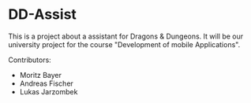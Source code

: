 # DD-Assist

This is a project about a assistant for Dragons & Dungeons. It will be our university project for the course "Development of mobile Applications".

Contributors:
- Moritz Bayer
- Andreas Fischer
- Lukas Jarzombek

